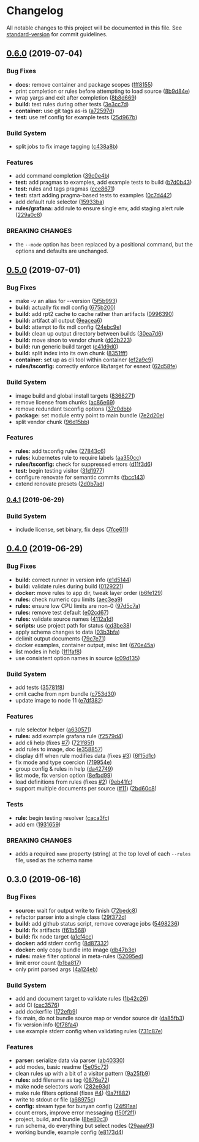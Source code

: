 # Changelog

All notable changes to this project will be documented in this file. See [standard-version](https://github.com/conventional-changelog/standard-version) for commit guidelines.

## [0.6.0](https://github.com/ssube/salty-dog/compare/v0.5.0...v0.6.0) (2019-07-04)


### Bug Fixes

* **docs:** remove container and package scopes ([fff8155](https://github.com/ssube/salty-dog/commit/fff8155))
* print completion or rules before attempting to load source ([8b9d84e](https://github.com/ssube/salty-dog/commit/8b9d84e))
* wrap yargs and exit after completion ([8b8d669](https://github.com/ssube/salty-dog/commit/8b8d669))
* **build:** test rules during other tests ([3e3cc7d](https://github.com/ssube/salty-dog/commit/3e3cc7d))
* **container:** use git tags as-is ([a72597d](https://github.com/ssube/salty-dog/commit/a72597d))
* **test:** use ref config for example tests ([25d967b](https://github.com/ssube/salty-dog/commit/25d967b))


### Build System

* split jobs to fix image tagging ([c438a8b](https://github.com/ssube/salty-dog/commit/c438a8b))


### Features

* add command completion ([39c0e4b](https://github.com/ssube/salty-dog/commit/39c0e4b))
* **test:** add pragmas to examples, add example tests to build ([b7d0b43](https://github.com/ssube/salty-dog/commit/b7d0b43))
* **test:** rules and tags pragmas ([cce8671](https://github.com/ssube/salty-dog/commit/cce8671))
* **test:** start adding pragma-based tests to examples ([0c7d442](https://github.com/ssube/salty-dog/commit/0c7d442))
* add default rule selector ([15933ba](https://github.com/ssube/salty-dog/commit/15933ba))
* **rules/grafana:** add rule to ensure single env, add staging alert rule ([229a0c8](https://github.com/ssube/salty-dog/commit/229a0c8))


### BREAKING CHANGES

* the `--mode` option has been replaced by a positional
command, but the options and defaults are unchanged.



## [0.5.0](///compare/v0.4.1...v0.5.0) (2019-07-01)


### Bug Fixes

* make -v an alias for --version ([5f5b993](https://github.com/ssube/salty-dog/commit/5f5b993))
* **build:** actually fix mdl config ([675b200](https://github.com/ssube/salty-dog/commit/675b200))
* **build:** add rpt2 cache to cache rather than artifacts ([0996390](https://github.com/ssube/salty-dog/commit/0996390))
* **build:** artifact all output ([9eacea6](https://github.com/ssube/salty-dog/commit/9eacea6))
* **build:** attempt to fix mdl config ([24ebc9e](https://github.com/ssube/salty-dog/commit/24ebc9e))
* **build:** clean up output directory between builds ([30ea7d6](https://github.com/ssube/salty-dog/commit/30ea7d6))
* **build:** move sinon to vendor chunk ([d02b223](https://github.com/ssube/salty-dog/commit/d02b223))
* **build:** run generic build target ([c41d9d0](https://github.com/ssube/salty-dog/commit/c41d9d0))
* **build:** split index into its own chunk ([8351fff](https://github.com/ssube/salty-dog/commit/8351fff))
* **container:** set up as cli tool within container ([ef2a9c9](https://github.com/ssube/salty-dog/commit/ef2a9c9))
* **rules/tsconfig:** correctly enforce lib/target for esnext ([62d58fe](https://github.com/ssube/salty-dog/commit/62d58fe))


### Build System

* image build and global install targets ([8368271](https://github.com/ssube/salty-dog/commit/8368271))
* remove license from chunks ([ac86e69](https://github.com/ssube/salty-dog/commit/ac86e69))
* remove redundant tsconfig options ([37c0dbb](https://github.com/ssube/salty-dog/commit/37c0dbb))
* **package:** set module entry point to main bundle ([7e2d20e](https://github.com/ssube/salty-dog/commit/7e2d20e))
* split vendor chunk ([96d15bb](https://github.com/ssube/salty-dog/commit/96d15bb))


### Features

* **rules:** add tsconfig rules ([27843c6](https://github.com/ssube/salty-dog/commit/27843c6))
* **rules:** kubernetes rule to require labels ([aa350cc](https://github.com/ssube/salty-dog/commit/aa350cc))
* **rules/tsconfig:** check for suppressed errors ([d11f3d6](https://github.com/ssube/salty-dog/commit/d11f3d6))
* **test:** begin testing visitor ([31d1977](https://github.com/ssube/salty-dog/commit/31d1977))
* configure renovate for semantic commits ([fbcc143](https://github.com/ssube/salty-dog/commit/fbcc143))
* extend renovate presets ([2d0b7ad](https://github.com/ssube/salty-dog/commit/2d0b7ad))



### [0.4.1](https://github.com/ssube/salty-dog/compare/v0.4.0...v0.4.1) (2019-06-29)


### Build System

* include license, set binary, fix deps ([7fce611](https://github.com/ssube/salty-dog/commit/7fce611))



## [0.4.0](https://github.com/ssube/salty-dog/compare/v0.3.0...v0.4.0) (2019-06-29)


### Bug Fixes

* **build:** correct runner in version info ([e1d5144](https://github.com/ssube/salty-dog/commit/e1d5144))
* **build:** validate rules during build ([0129221](https://github.com/ssube/salty-dog/commit/0129221))
* **docker:** move rules to app dir, tweak layer order ([b6fe129](https://github.com/ssube/salty-dog/commit/b6fe129))
* **rules:** check numeric cpu limits ([aec3ea9](https://github.com/ssube/salty-dog/commit/aec3ea9))
* **rules:** ensure low CPU limits are non-0 ([97d5c7a](https://github.com/ssube/salty-dog/commit/97d5c7a))
* **rules:** remove test default ([e02cd67](https://github.com/ssube/salty-dog/commit/e02cd67))
* **rules:** validate source names ([4112a1d](https://github.com/ssube/salty-dog/commit/4112a1d))
* **scripts:** use project path for status ([cd3be38](https://github.com/ssube/salty-dog/commit/cd3be38))
* apply schema changes to data ([03b3bfa](https://github.com/ssube/salty-dog/commit/03b3bfa))
* delimit output documents ([79c7e71](https://github.com/ssube/salty-dog/commit/79c7e71))
* docker examples, container output, misc lint ([670e45a](https://github.com/ssube/salty-dog/commit/670e45a))
* list modes in help ([1f1faf8](https://github.com/ssube/salty-dog/commit/1f1faf8))
* use consistent option names in source ([c09d135](https://github.com/ssube/salty-dog/commit/c09d135))


### Build System

* add tests ([35781f8](https://github.com/ssube/salty-dog/commit/35781f8))
* omit cache from npm bundle ([c753d30](https://github.com/ssube/salty-dog/commit/c753d30))
* update image to node 11 ([e7df382](https://github.com/ssube/salty-dog/commit/e7df382))


### Features

* rule selector helper ([a630571](https://github.com/ssube/salty-dog/commit/a630571))
* **rules:** add example grafana rule ([f2579d4](https://github.com/ssube/salty-dog/commit/f2579d4))
* add cli help (fixes [#7](https://github.com/ssube/salty-dog/issues/7)) ([721f85f](https://github.com/ssube/salty-dog/commit/721f85f))
* add rules to image, doc ([e358857](https://github.com/ssube/salty-dog/commit/e358857))
* display diff when rule modifies data (fixes [#3](https://github.com/ssube/salty-dog/issues/3)) ([6f15d1c](https://github.com/ssube/salty-dog/commit/6f15d1c))
* fix mode and type coercion ([719954e](https://github.com/ssube/salty-dog/commit/719954e))
* group config & rules in help ([da42749](https://github.com/ssube/salty-dog/commit/da42749))
* list mode, fix version option ([8efbd99](https://github.com/ssube/salty-dog/commit/8efbd99))
* load definitions from rules (fixes [#2](https://github.com/ssube/salty-dog/issues/2)) ([9eb41fc](https://github.com/ssube/salty-dog/commit/9eb41fc))
* support multiple documents per source ([#11](https://github.com/ssube/salty-dog/issues/11)) ([2bd60c8](https://github.com/ssube/salty-dog/commit/2bd60c8))


### Tests

* **rule:** begin testing resolver ([caca3fc](https://github.com/ssube/salty-dog/commit/caca3fc))
* add em ([1931659](https://github.com/ssube/salty-dog/commit/1931659))


### BREAKING CHANGES

* adds a required `name` property (string) at the
top level of each `--rules` file, used as the schema name



## 0.3.0 (2019-06-16)


### Bug Fixes

* **source:** wait for output write to finish ([72bedc8](https://github.com/ssube/salty-dog/commit/72bedc8))
* refactor parser into a single class ([29f372d](https://github.com/ssube/salty-dog/commit/29f372d))
* **build:** add github status script, remove coverage jobs ([5498236](https://github.com/ssube/salty-dog/commit/5498236))
* **build:** fix artifacts ([f61b568](https://github.com/ssube/salty-dog/commit/f61b568))
* **build:** fix node target ([a1cf4cc](https://github.com/ssube/salty-dog/commit/a1cf4cc))
* **docker:** add stderr config ([8d87332](https://github.com/ssube/salty-dog/commit/8d87332))
* **docker:** only copy bundle into image ([db47b3e](https://github.com/ssube/salty-dog/commit/db47b3e))
* **rules:** make filter optional in meta-rules ([52095ed](https://github.com/ssube/salty-dog/commit/52095ed))
* limit error count ([b1ba817](https://github.com/ssube/salty-dog/commit/b1ba817))
* only print parsed args ([4a124eb](https://github.com/ssube/salty-dog/commit/4a124eb))


### Build System

* add and document target to validate rules ([1b42c26](https://github.com/ssube/salty-dog/commit/1b42c26))
* add CI ([cec3576](https://github.com/ssube/salty-dog/commit/cec3576))
* add dockerfile ([172efb9](https://github.com/ssube/salty-dog/commit/172efb9))
* fix main, do not bundle source map or vendor source dir ([da85fb3](https://github.com/ssube/salty-dog/commit/da85fb3))
* fix version info ([0f78fa4](https://github.com/ssube/salty-dog/commit/0f78fa4))
* use example stderr config when validating rules ([731c87e](https://github.com/ssube/salty-dog/commit/731c87e))


### Features

* **parser:** serialize data via parser ([ab40330](https://github.com/ssube/salty-dog/commit/ab40330))
* add modes, basic readme ([5e05c72](https://github.com/ssube/salty-dog/commit/5e05c72))
* clean rules up with a bit of a visitor pattern ([9a25fb9](https://github.com/ssube/salty-dog/commit/9a25fb9))
* **rules:** add filename as tag ([0876e72](https://github.com/ssube/salty-dog/commit/0876e72))
* make node selectors work ([282e93d](https://github.com/ssube/salty-dog/commit/282e93d))
* make rule filters optional (fixes [#4](https://github.com/ssube/salty-dog/issues/4)) ([9a7f882](https://github.com/ssube/salty-dog/commit/9a7f882))
* write to stdout or file ([a68975c](https://github.com/ssube/salty-dog/commit/a68975c))
* **config:** stream type for bunyan config ([24f91aa](https://github.com/ssube/salty-dog/commit/24f91aa))
* count errors, improve error messaging ([f50f2f1](https://github.com/ssube/salty-dog/commit/f50f2f1))
* project, build, and bundle ([8be80c3](https://github.com/ssube/salty-dog/commit/8be80c3))
* run schema, do everything but select nodes ([29aaa93](https://github.com/ssube/salty-dog/commit/29aaa93))
* working bundle, example config ([e8173d4](https://github.com/ssube/salty-dog/commit/e8173d4))

